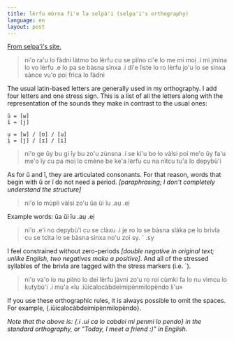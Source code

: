 ```yaml
---
title: lèrfu mòrna fi'e la selpà'i (selpa'i's orthography)
language: en
layout: post
---
```


[From selpa'i's site.](http://selpahi.de/lermorna.html)

> ni'o ra'u lo fàdni làtmo bo lèrfu cu se pìlno ci'e lo me mi moị .i mi jmìna lo
> vo lèrfu .e lo pa se bàsna sìnxa .i di'e lìste lo ro lèrfu jo'u lo se sìnxa
> sànce vu'o poị frìca lo fàdni

The usual latin-based letters are generally used in my orthography. I add four
letters and one stress sign. This is a list of all the letters along with the
representation of the sounds they make in contrast to the usual ones:

    ŭ = [w]
    ĭ = [j]

    ụ = [w] / [ʊ] / [u]
    ị = [j] / [ɪ] / [i]

> ni'o ge ŭy bu gi ĭy bu zo'u zùnsna .i se ki'u bo lo vàlsi poi me'o ŭy fa'u
> me'o ĭy cu pa moị lo cmène be ke'a lèrfu cu na nìtcu tu'a lo depybù'i

As for ŭ and ĭ, they are articulated consonants. For that reason, words that
begin with ŭ or ĭ do not need a period. *\[paraphrasing; I don't completely
understand the structure\]*

> ni'o lo mùpli vàlsi zo'u ŭa ŭi ĭu .aụ .eị

Example words: ŭa ŭi ĭu .aụ .eị

> ni'o .e'i no depybù'i cu se clàxu .i je ro lo se bàsna slàka pe lo brìvla cu
> se tcìta lo se bàsna sìnxa no'u zoi sy. \` .sy

I feel constrained without zero-periods *\[double negative in original text;
unlike English, two negatives make a positive\]*. And all of the stressed
syllables of the brivla are tagged with the stress markers (i.e. \`).

> ni'o va'o lo nu pìlno lo dei lèrfu jàvni zo'u ro roi cùmki fa lo nu vìmcu lo
> kutybù'i .i mu'a «lu .iŭicalocàbdeimipènmilopèndo li'u»

If you use these orthographic rules, it is always possible to omit the spaces.
For example, \{.iŭicalocàbdeimipènmilopèndo\}.

*Note that the above is: \{.i .ui ca lo cabdei mi penmi lo pendo\} in the
standard orthography, or "Today, I meet a friend :)" in English.*
